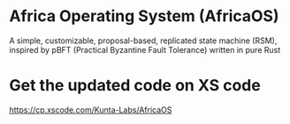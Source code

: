 # Africa Operating System (AfricaOS)
A simple, customizable, proposal-based, replicated state machine (RSM), inspired by pBFT (Practical Byzantine Fault Tolerance) written in pure Rust

# Get the updated code on XS code
https://cp.xscode.com/Kunta-Labs/AfricaOS
